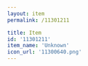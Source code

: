 ```yaml
---
layout: item
permalink: /11301211

title: Item
id: '11301211'
item_name: 'Unknown'
icon_url: '11300640.png'
---
```

